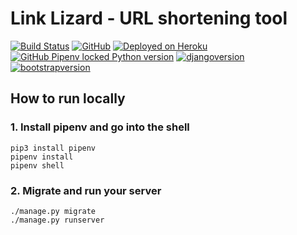 # Link Lizard - URL shortening tool

[![Build Status](https://travis-ci.org/pcp11/link-lizard.svg?branch=master)](https://travis-ci.org/github/pcp11/link-lizard)
[![GitHub](https://img.shields.io/github/license/pcp11/startup-valley)](https://github.com/pcp11/link-lizard/blob/master/LICENSE)
[![Deployed on Heroku](https://img.shields.io/badge/heroku-deployed-blueviolet.svg?logo=heroku)](https://startup-valley.herokuapp.com/)
[![GitHub Pipenv locked Python version](https://img.shields.io/github/pipenv/locked/python-version/pcp11/link-lizard?logo=python)](https://www.python.org/)
[![djangoversion](https://img.shields.io/badge/django-3.0.7-brightgreen?logo=django)](https://www.djangoproject.com/)
[![bootstrapversion](https://img.shields.io/badge/bootstrap-4.4.1-brightgreen?logo=bootstrap)](https://getbootstrap.com/)

## How to run locally

### 1. Install pipenv and go into the shell

```
pip3 install pipenv
pipenv install
pipenv shell
```

### 2. Migrate and run your server

```
./manage.py migrate
./manage.py runserver
```
